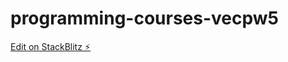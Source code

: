 # programming-courses-vecpw5

[Edit on StackBlitz ⚡️](https://stackblitz.com/edit/programming-courses-vecpw5)